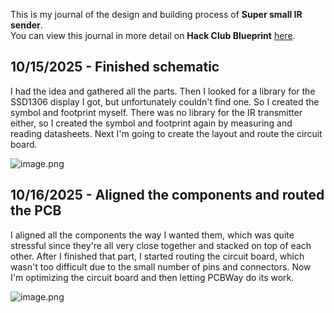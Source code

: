 <!--
  ===================    !!READ THIS NOTICE!!   ====================
  DO NOT edit this file manually. Your changes WILL BE OVERWRITTEN!
  This journal is auto generated and updated by Hack Club Blueprint.
  To edit this file, please edit your journal entries on Blueprint.
  ==================================================================
-->

This is my journal of the design and building process of **Super small IR sender**.  
You can view this journal in more detail on **Hack Club Blueprint** [here](https://blueprint.hackclub.com/projects/484).


## 10/15/2025 - Finished schematic  

I had the idea and gathered all the parts. Then I looked for a library for the SSD1306 display I got, but unfortunately couldn't find one. So I created the symbol and footprint myself. There was no library for the IR transmitter either, so I created the symbol and footprint again by measuring and reading datasheets. Next I'm going to create the layout and route the circuit board.

![image.png](https://blueprint.hackclub.com/user-attachments/blobs/proxy/eyJfcmFpbHMiOnsiZGF0YSI6MjQwMywicHVyIjoiYmxvYl9pZCJ9fQ==--c864fa11973f8efe8c1f9512e4d8f394f35b6f50/image.png)
  

## 10/16/2025 - Aligned the components and routed the PCB  

I aligned all the components the way I wanted them, which was quite stressful since they're all very close together and stacked on top of each other. After I finished that part, I started routing the circuit board, which wasn't too difficult due to the small number of pins and connectors. Now I'm optimizing the circuit board and then letting PCBWay do its work.

![image.png](https://blueprint.hackclub.com/user-attachments/blobs/proxy/eyJfcmFpbHMiOnsiZGF0YSI6MjQ5MiwicHVyIjoiYmxvYl9pZCJ9fQ==--0e6bdcf57225271b0c9c4714e076272a0745d62d/image.png)
  

